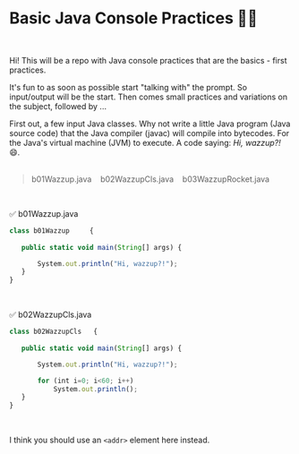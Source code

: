 # Basic Java Console Practices 🎄🎅

<br>

Hi!
This will be a repo with Java console practices that are the basics - first practices.<br>

It's fun to as soon as possible start "talking with" the prompt. So input/output will be the start. Then comes small practices and variations on the subject, followed by ...<br>

First out, a few input Java classes. Why not write a little Java program (Java source code) that the Java compiler (javac) will compile into bytecodes. For the Java's virtual machine (JVM) to execute. A code saying: <i>Hi, wazzup?!</i> 😄.<br><br>


> b01Wazzup.java &nbsp; &nbsp;b02WazzupCls.java &nbsp; &nbsp;b03WazzupRocket.java 

<br>

 ✅ b01Wazzup.java
 ``` javascript
 class b01Wazzup	 {
	
	public static void main(String[] args) {  

		System.out.println("Hi, wazzup?!"); 	
	}
} 
 ``` 
<br>

✅ b02WazzupCls.java
 ``` javascript
class b02WazzupCls	 {
	
	public static void main(String[] args) {  

		System.out.println("Hi, wazzup?!");

		for (int i=0; i<60; i++)
    	    System.out.println();
	}
} 
 ```

 <br>

 I think you should use an
`<addr>` element here instead.